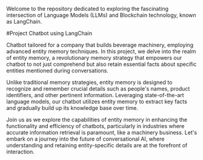 Welcome to the repository dedicated to exploring the fascinating intersection of Language Models (LLMs) and Blockchain technology, known as LangChain. 

#Project Chatbot using LangChain 

Chatbot tailored for a company that builds beverage machinery, employing advanced entity memory techniques. In this project, we delve into the realm of entity memory, a revolutionary memory strategy that empowers our chatbot to not just comprehend but also retain essential facts about specific entities mentioned during conversations.

Unlike traditional memory strategies, entity memory is designed to recognize and remember crucial details such as people's names, product identifiers, and other pertinent information. Leveraging state-of-the-art language models, our chatbot utilizes entity memory to extract key facts and gradually build up its knowledge base over time.

Join us as we explore the capabilities of entity memory in enhancing the functionality and efficiency of chatbots, particularly in industries where accurate information retrieval is paramount, like a machinery business. Let's embark on a journey into the future of conversational AI, where understanding and retaining entity-specific details are at the forefront of interaction.
